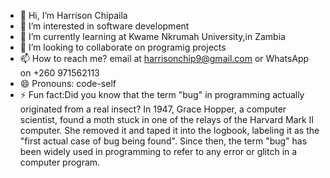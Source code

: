 - 👋 Hi, I’m Harrison Chipaila
- 👀 I’m interested in software development
- 🌱 I’m currently learning at Kwame Nkrumah University,in Zambia
- 💞️ I’m looking to collaborate on programig projects
- 📫 How to reach me? email at harrisonchip9@gmail.com or WhatsApp on +260 971562113
- 😄 Pronouns: code-self
- ⚡ Fun fact:Did you know that the term "bug" in programming actually originated from a real insect? In 1947,
 Grace Hopper, a computer scientist, found a moth stuck in one of the relays of the Harvard Mark II computer.
  She removed it and taped it into the logbook, labeling it as the "first actual case of bug being found".
Since then, the term "bug" has been widely used in programming to refer to any error or glitch in a computer program.

<!---
101tr/101tr is a ✨ special ✨ repository because its `README.md` (this file) appears on your GitHub profile.
You can click the Preview link to take a look at your changes.
--->
